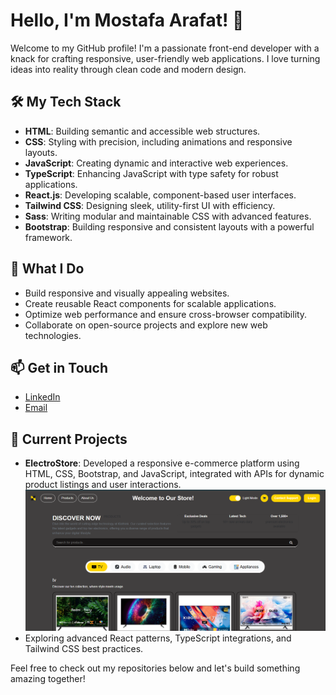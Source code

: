 # Hello, I'm Mostafa Arafat! 👋

Welcome to my GitHub profile! I'm a passionate front-end developer with a knack for crafting responsive, user-friendly web applications. I love turning ideas into reality through clean code and modern design.

## 🛠️ My Tech Stack

- **HTML**: Building semantic and accessible web structures.
- **CSS**: Styling with precision, including animations and responsive layouts.
- **JavaScript**: Creating dynamic and interactive web experiences.
- **TypeScript**: Enhancing JavaScript with type safety for robust applications.
- **React.js**: Developing scalable, component-based user interfaces.
- **Tailwind CSS**: Designing sleek, utility-first UI with efficiency.
- **Sass**: Writing modular and maintainable CSS with advanced features.
- **Bootstrap**: Building responsive and consistent layouts with a powerful framework.

## 🌟 What I Do

- Build responsive and visually appealing websites.
- Create reusable React components for scalable applications.
- Optimize web performance and ensure cross-browser compatibility.
- Collaborate on open-source projects and explore new web technologies.

## 📫 Get in Touch

- [LinkedIn](https://www.linkedin.com/in/mostafa-ismail-arafat/)
- [Email](mailto:mostafaarafat737@gmail.com)

## 🚀 Current Projects

- **ElectroStore**: Developed a responsive e-commerce platform using HTML, CSS, Bootstrap, and JavaScript, integrated with APIs for dynamic product listings and user interactions.
  ![ElectroStore Screenshot](images/ElectroStore.png)
- Exploring advanced React patterns, TypeScript integrations, and Tailwind CSS best practices.

Feel free to check out my repositories below and let's build something amazing together!
